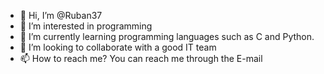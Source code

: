 - 👋 Hi, I’m @Ruban37
- 👀 I’m interested in programming 
- 🌱 I’m currently learning programming languages such as C and Python.
- 💞️ I’m looking to collaborate with a good IT team
- 📫 How to reach me?  You can reach me through the E-mail

<!---
Ruban37/Ruban37 is a ✨ special ✨ repository because its `README.md` (this file) appears on your GitHub profile.
You can click the Preview link to take a look at your changes.
--->
